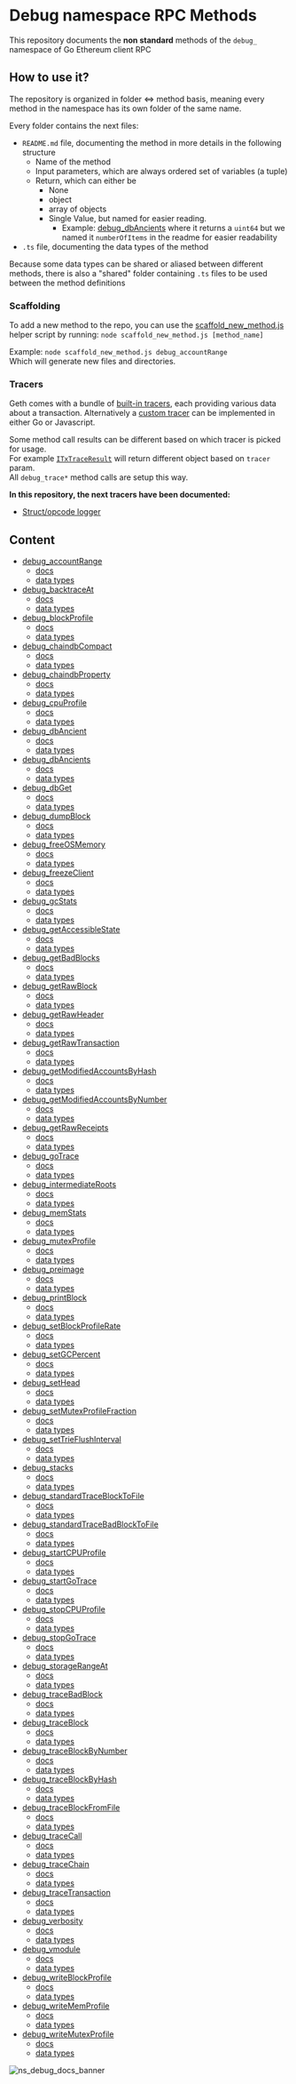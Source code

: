 # Debug namespace RPC Methods
This repository documents the **non standard** methods of the `debug_` namespace of Go Ethereum client RPC

## How to use it?
The repository is organized in folder <=> method basis, meaning every
method in the namespace has its own folder of the same name.

Every folder contains the next files:
- `README.md` file, documenting the method in more details in the following structure
  - Name of the method
  - Input parameters, which are always ordered set of variables (a tuple)
  - Return, which can either be
    - None
    - object
    - array of objects
    - Single Value, but named for easier reading.
      - Example: [debug_dbAncients](./debug_dbAncients/README.md) where it returns a `uint64` but we named it `numberOfItems` in the readme for easier readability
- `.ts` file, documenting the data types of the method

Because some data types can be shared or aliased between different methods,
there is also a "shared" folder containing `.ts` files to be used between the method definitions

### Scaffolding
To add a new method to the repo, you can use the [scaffold_new_method.js](./scaffold_new_method.js) helper script
by running: `node scaffold_new_method.js [method_name]`

Example: `node scaffold_new_method.js debug_accountRange`  
Which will generate new files and directories.

### Tracers
Geth comes with a bundle of [built-in tracers](https://geth.ethereum.org/docs/developers/evm-tracing/built-in-tracers), each providing various data about a transaction. 
Alternatively a [custom tracer](https://geth.ethereum.org/docs/developers/evm-tracing/custom-tracer) can be implemented in either Go or Javascript.

Some method call results can be different based on which
tracer is picked for usage.  
For example [`ITxTraceResult`](./shared/tracer.ts) will return different object
based on `tracer` param.  
All `debug_trace*` method calls are setup this way.

**In this repository, the next tracers have been documented:**
- [Struct/opcode logger](./shared/logger/tracer_standard.ts)

## Content
- [debug_accountRange](./debug_accountRange)
  - [docs](./debug_accountRange/README.md)
  - [data types](./debug_accountRange/debug_accountRange.ts)
- [debug_backtraceAt](./debug_backtraceAt)
  - [docs](./debug_backtraceAt/README.md)
  - [data types](./debug_backtraceAt/debug_backtraceAt.ts)
- [debug_blockProfile](./debug_blockProfile)
  - [docs](./debug_blockProfile/README.md)
  - [data types](./debug_blockProfile/debug_blockProfile.ts)
- [debug_chaindbCompact](./debug_chaindbCompact)
  - [docs](./debug_chaindbCompact/README.md)
  - [data types](./debug_chaindbCompact/debug_chaindbCompact.ts)
- [debug_chaindbProperty](./debug_chaindbProperty)
  - [docs](./debug_chaindbProperty/README.md)
  - [data types](./debug_chaindbProperty/debug_chaindbProperty.ts)
- [debug_cpuProfile](./debug_cpuProfile)
  - [docs](./debug_cpuProfile/README.md)
  - [data types](./debug_cpuProfile/debug_cpuProfile.ts)
- [debug_dbAncient](./debug_dbAncient)
  - [docs](./debug_dbAncient/README.md)
  - [data types](./debug_dbAncient/debug_dbAncient.ts)
- [debug_dbAncients](./debug_dbAncients)
  - [docs](./debug_dbAncients/README.md)
  - [data types](./debug_dbAncients/debug_dbAncients.ts)
- [debug_dbGet](./debug_dbGet)
  - [docs](./debug_dbGet/README.md)
  - [data types](./debug_dbGet/debug_dbGet.ts)
- [debug_dumpBlock](./debug_dumpBlock)
  - [docs](./debug_dumpBlock/README.md)
  - [data types](./debug_dumpBlock/debug_dumpBlock.ts)
- [debug_freeOSMemory](./debug_freeOSMemory)
  - [docs](./debug_freeOSMemory/README.md)
  - [data types](./debug_freeOSMemory/debug_freeOSMemory.ts)
- [debug_freezeClient](./debug_freezeClient)
  - [docs](./debug_freezeClient/README.md)
  - [data types](./debug_freezeClient/debug_freezeClient.ts)
- [debug_gcStats](./debug_gcStats)
  - [docs](./debug_gcStats/README.md)
  - [data types](./debug_gcStats/debug_gcStats.ts)
- [debug_getAccessibleState](./debug_getAccessibleState)
  - [docs](./debug_getAccessibleState/README.md)
  - [data types](./debug_getAccessibleState/debug_getAccessibleState.ts)
- [debug_getBadBlocks](./debug_getBadBlocks)
  - [docs](./debug_getBadBlocks/README.md)
  - [data types](./debug_getBadBlocks/debug_getBadBlocks.ts)
- [debug_getRawBlock](./debug_getRawBlock)
  - [docs](./debug_getRawBlock/README.md)
  - [data types](./debug_getRawBlock/debug_getRawBlock.ts)
- [debug_getRawHeader](./debug_getRawHeader)
  - [docs](./debug_getRawHeader/README.md)
  - [data types](./debug_getRawHeader/debug_getRawHeader.ts)
- [debug_getRawTransaction](./debug_getRawTransaction)
  - [docs](./debug_getRawTransaction/README.md)
  - [data types](./debug_getRawTransaction/debug_getRawTransaction.ts)
- [debug_getModifiedAccountsByHash](./debug_getModifiedAccountsByHash)
  - [docs](./debug_getModifiedAccountsByHash/README.md)
  - [data types](./debug_getModifiedAccountsByHash/debug_getModifiedAccountsByHash.ts)
- [debug_getModifiedAccountsByNumber](./debug_getModifiedAccountsByNumber)
  - [docs](./debug_getModifiedAccountsByNumber/README.md)
  - [data types](./debug_getModifiedAccountsByNumber/debug_getModifiedAccountsByNumber.ts)
- [debug_getRawReceipts](./debug_getRawReceipts)
  - [docs](./debug_getRawReceipts/README.md)
  - [data types](./debug_getRawReceipts/debug_getRawReceipts.ts)
- [debug_goTrace](./debug_goTrace)
  - [docs](./debug_goTrace/README.md)
  - [data types](./debug_goTrace/debug_goTrace.ts)
- [debug_intermediateRoots](./debug_intermediateRoots)
  - [docs](./debug_intermediateRoots/README.md)
  - [data types](./debug_intermediateRoots/debug_intermediateRoots.ts)
- [debug_memStats](./debug_memStats)
  - [docs](./debug_memStats/README.md)
  - [data types](./debug_memStats/debug_memStats.ts)
- [debug_mutexProfile](./debug_mutexProfile)
  - [docs](./debug_mutexProfile/README.md)
  - [data types](./debug_mutexProfile/debug_mutexProfile.ts)
- [debug_preimage](./debug_preimage)
  - [docs](./debug_preimage/README.md)
  - [data types](./debug_preimage/debug_preimage.ts)
- [debug_printBlock](./debug_printBlock)
  - [docs](./debug_printBlock/README.md)
  - [data types](./debug_printBlock/debug_printBlock.ts)
- [debug_setBlockProfileRate](./debug_setBlockProfileRate)
  - [docs](./debug_setBlockProfileRate/README.md)
  - [data types](./debug_setBlockProfileRate/debug_setBlockProfileRate.ts)
- [debug_setGCPercent](./debug_setGCPercent)
  - [docs](./debug_setGCPercent/README.md)
  - [data types](./debug_setGCPercent/debug_setGCPercent.ts)
- [debug_setHead](./debug_setHead)
  - [docs](./debug_setHead/README.md)
  - [data types](./debug_setHead/debug_setHead.ts)
- [debug_setMutexProfileFraction](./debug_setMutexProfileFraction)
  - [docs](./debug_setMutexProfileFraction/README.md)
  - [data types](./debug_setMutexProfileFraction/debug_setMutexProfileFraction.ts)
- [debug_setTrieFlushInterval](./debug_setTrieFlushInterval)
  - [docs](./debug_setTrieFlushInterval/README.md)
  - [data types](./debug_setTrieFlushInterval/debug_setTrieFlushInterval.ts)
- [debug_stacks](./debug_stacks)
  - [docs](./debug_stacks/README.md)
  - [data types](./debug_stacks/debug_stacks.ts)
- [debug_standardTraceBlockToFile](./debug_standardTraceBlockToFile)
  - [docs](./debug_standardTraceBlockToFile/README.md)
  - [data types](./debug_standardTraceBlockToFile/debug_standardTraceBlockToFile.ts)
- [debug_standardTraceBadBlockToFile](./debug_standardTraceBadBlockToFile)
  - [docs](./debug_standardTraceBadBlockToFile/README.md)
  - [data types](./debug_standardTraceBadBlockToFile/debug_standardTraceBadBlockToFile.ts)
- [debug_startCPUProfile](./debug_startCPUProfile)
  - [docs](./debug_startCPUProfile/README.md)
  - [data types](./debug_startCPUProfile/debug_startCPUProfile.ts)
- [debug_startGoTrace](./debug_startGoTrace)
  - [docs](./debug_startGoTrace/README.md)
  - [data types](./debug_startGoTrace/debug_startGoTrace.ts)
- [debug_stopCPUProfile](./debug_stopCPUProfile)
  - [docs](./debug_stopCPUProfile/README.md)
  - [data types](./debug_stopCPUProfile/debug_stopCPUProfile.ts)
- [debug_stopGoTrace](./debug_stopGoTrace)
  - [docs](./debug_stopGoTrace/README.md)
  - [data types](./debug_stopGoTrace/debug_stopGoTrace.ts)
- [debug_storageRangeAt](./debug_storageRangeAt)
  - [docs](./debug_storageRangeAt/README.md)
  - [data types](./debug_storageRangeAt/debug_storageRangeAt.ts)
- [debug_traceBadBlock](./debug_traceBadBlock)
  - [docs](./debug_traceBadBlock/README.md)
  - [data types](./debug_traceBadBlock/debug_traceBadBlock.ts)
- [debug_traceBlock](./debug_traceBlock)
  - [docs](./debug_traceBlock/README.md)
  - [data types](./debug_traceBlock/debug_traceBlock.ts)
- [debug_traceBlockByNumber](./debug_traceBlockByNumber)
  - [docs](./debug_traceBlockByNumber/README.md)
  - [data types](./debug_traceBlockByNumber/debug_traceBlockByNumber.ts)
- [debug_traceBlockByHash](./debug_traceBlockByHash)
  - [docs](./debug_traceBlockByHash/README.md)
  - [data types](./debug_traceBlockByHash/debug_traceBlockByHash.ts)
- [debug_traceBlockFromFile](./debug_traceBlockFromFile)
  - [docs](./debug_traceBlockFromFile/README.md)
  - [data types](./debug_traceBlockFromFile/debug_traceBlockFromFile.ts)
- [debug_traceCall](./debug_traceCall)
  - [docs](./debug_traceCall/README.md)
  - [data types](./debug_traceCall/debug_traceCall.ts)
- [debug_traceChain](./debug_traceChain)
  - [docs](./debug_traceChain/README.md)
  - [data types](./debug_traceChain/debug_traceChain.ts)
- [debug_traceTransaction](./debug_traceTransaction)
  - [docs](./debug_traceTransaction/README.md)
  - [data types](./debug_traceTransaction/debug_traceTransaction.ts)
- [debug_verbosity](./debug_verbosity)
  - [docs](./debug_verbosity/README.md)
  - [data types](./debug_verbosity/debug_verbosity.ts)
- [debug_vmodule](./debug_vmodule)
  - [docs](./debug_vmodule/README.md)
  - [data types](./debug_vmodule/debug_vmodule.ts)
- [debug_writeBlockProfile](./debug_writeBlockProfile)
  - [docs](./debug_writeBlockProfile/README.md)
  - [data types](./debug_writeBlockProfile/debug_writeBlockProfile.ts)
- [debug_writeMemProfile](./debug_writeMemProfile)
  - [docs](./debug_writeMemProfile/README.md)
  - [data types](./debug_writeMemProfile/debug_writeMemProfile.ts)
- [debug_writeMutexProfile](./debug_writeMutexProfile)
  - [docs](./debug_writeMutexProfile/README.md)
  - [data types](./debug_writeMutexProfile/debug_writeMutexProfile.ts)

![ns_debug_docs_banner](./assets/banner.png)